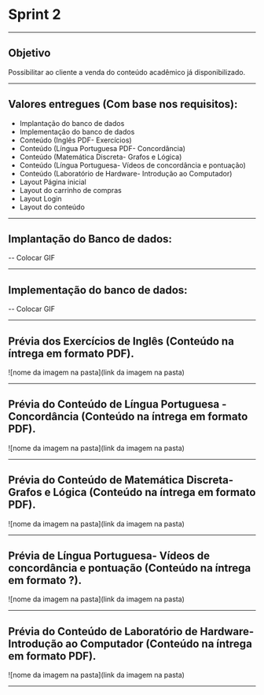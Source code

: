 # Sprint 2

-----------------------------------------------------------------------------------------------------------------------------------------------

## Objetivo
Possibilitar ao cliente a venda do conteúdo acadêmico já disponibilizado. 

-----------------------------------------------------------------------------------------------------------------------------------------------

## Valores entregues (Com base nos requisitos):
- Implantação do banco de dados
- Implementação do banco de dados
- Conteúdo (Inglês PDF- Exercícios)
- Conteúdo (Língua Portuguesa PDF- Concordância)
- Conteúdo (Matemática Discreta- Grafos e Lógica)
- Conteúdo (Língua Portuguesa- Vídeos de concordância e pontuação)
- Conteúdo (Laboratório de Hardware- Introdução ao Computador)
- Layout Página inicial
- Layout do carrinho de compras
- Layout Login
- Layout do conteúdo



----------------------------------------------------------------------------------------------------------------------------------------------
## Implantação do Banco de dados:
-- Colocar GIF 

-----------------------------------------------------------------------------------------------------------------------------------------------
## Implementação do banco de dados: 
-- Colocar GIF 

-----------------------------------------------------------------------------------------------------------------------------------------------
## Prévia dos Exercícios de Inglês (Conteúdo na íntrega em formato PDF). 

![nome da imagem na pasta](link da imagem na pasta)


-----------------------------------------------------------------------------------------------------------------------------------------------

## Prévia do Conteúdo de Língua Portuguesa - Concordância (Conteúdo na íntrega em formato PDF). 

![nome da imagem na pasta](link da imagem na pasta)


-----------------------------------------------------------------------------------------------------------------------------------------------

## Prévia do Conteúdo de Matemática Discreta- Grafos e Lógica (Conteúdo na íntrega em formato PDF). 

![nome da imagem na pasta](link da imagem na pasta)


-----------------------------------------------------------------------------------------------------------------------------------------------
## Prévia de Língua Portuguesa- Vídeos de concordância e pontuação (Conteúdo na íntrega em formato ?). 

![nome da imagem na pasta](link da imagem na pasta)


-----------------------------------------------------------------------------------------------------------------------------------------------

 ## Prévia do Conteúdo de Laboratório de Hardware- Introdução ao Computador (Conteúdo na íntrega em formato PDF). 

![nome da imagem na pasta](link da imagem na pasta)


-----------------------------------------------------------------------------------------------------------------------------------------------



 


 

 

 


